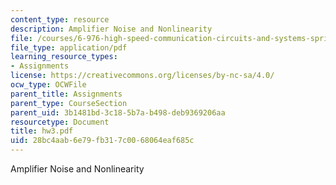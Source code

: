 ```yaml
---
content_type: resource
description: Amplifier Noise and Nonlinearity
file: /courses/6-976-high-speed-communication-circuits-and-systems-spring-2003/28bc4aab6e79fb317c0068064eaf685c_hw3.pdf
file_type: application/pdf
learning_resource_types:
- Assignments
license: https://creativecommons.org/licenses/by-nc-sa/4.0/
ocw_type: OCWFile
parent_title: Assignments
parent_type: CourseSection
parent_uid: 3b1481bd-3c18-5b7a-b498-deb9369206aa
resourcetype: Document
title: hw3.pdf
uid: 28bc4aab-6e79-fb31-7c00-68064eaf685c
---
```

Amplifier Noise and Nonlinearity
